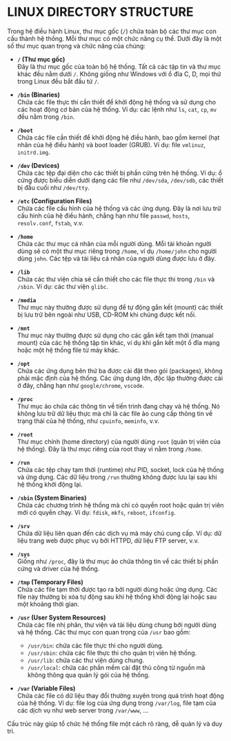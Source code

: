 # LINUX DIRECTORY STRUCTURE

Trong hệ điều hành Linux, thư mục gốc (`/`) chứa toàn bộ các thư mục con cấu thành hệ thống. Mỗi thư mục có một chức năng cụ thể. Dưới đây là một số thư mục quan trọng và chức năng của chúng:

- **`/` (Thư mục gốc)**  
  Đây là thư mục gốc của toàn bộ hệ thống. Tất cả các tập tin và thư mục khác đều nằm dưới `/`. Không giống như Windows với ổ đĩa C, D, mọi thứ trong Linux đều bắt đầu từ `/`.

- **`/bin` (Binaries)**  
  Chứa các file thực thi cần thiết để khởi động hệ thống và sử dụng cho các hoạt động cơ bản của hệ thống. Ví dụ: các lệnh như `ls`, `cat`, `cp`, `mv` đều nằm trong `/bin`.

- **`/boot`**  
  Chứa các file cần thiết để khởi động hệ điều hành, bao gồm kernel (hạt nhân của hệ điều hành) và boot loader (GRUB). Ví dụ: file `vmlinuz`, `initrd.img`.

- **`/dev` (Devices)**  
  Chứa các tệp đại diện cho các thiết bị phần cứng trên hệ thống. Ví dụ: ổ cứng được biểu diễn dưới dạng các file như `/dev/sda`, `/dev/sdb`, các thiết bị đầu cuối như `/dev/tty`.

- **`/etc` (Configuration Files)**  
  Chứa các file cấu hình của hệ thống và các ứng dụng. Đây là nơi lưu trữ cấu hình của hệ điều hành, chẳng hạn như file `passwd`, `hosts`, `resolv.conf`, `fstab`, v.v.

- **`/home`**  
  Chứa các thư mục cá nhân của mỗi người dùng. Mỗi tài khoản người dùng sẽ có một thư mục riêng trong `/home`, ví dụ `/home/john` cho người dùng `john`. Các tệp và tài liệu cá nhân của người dùng được lưu ở đây.

- **`/lib`**  
  Chứa các thư viện chia sẻ cần thiết cho các file thực thi trong `/bin` và `/sbin`. Ví dụ: các thư viện `glibc`.

- **`/media`**  
  Thư mục này thường được sử dụng để tự động gắn kết (mount) các thiết bị lưu trữ bên ngoài như USB, CD-ROM khi chúng được kết nối.

- **`/mnt`**  
  Thư mục này thường được sử dụng cho các gắn kết tạm thời (manual mount) của các hệ thống tập tin khác, ví dụ khi gắn kết một ổ đĩa mạng hoặc một hệ thống file từ máy khác.

- **`/opt`**  
  Chứa các ứng dụng bên thứ ba được cài đặt theo gói (packages), không phải mặc định của hệ thống. Các ứng dụng lớn, độc lập thường được cài ở đây, chẳng hạn như `google/chrome`, `vscode`.

- **`/proc`**  
  Thư mục ảo chứa các thông tin về tiến trình đang chạy và hệ thống. Nó không lưu trữ dữ liệu thực mà chỉ là các file ảo cung cấp thông tin về trạng thái của hệ thống, như `cpuinfo`, `meminfo`, v.v.

- **`/root`**  
  Thư mục chính (home directory) của người dùng `root` (quản trị viên của hệ thống). Đây là thư mục riêng của root thay vì nằm trong `/home`.

- **`/run`**  
  Chứa các tệp chạy tạm thời (runtime) như PID, socket, lock của hệ thống và ứng dụng. Các dữ liệu trong `/run` thường không được lưu lại sau khi hệ thống khởi động lại.

- **`/sbin` (System Binaries)**  
  Chứa các chương trình hệ thống mà chỉ có quyền root hoặc quản trị viên mới có quyền chạy. Ví dụ: `fdisk`, `mkfs`, `reboot`, `ifconfig`.

- **`/srv`**  
  Chứa dữ liệu liên quan đến các dịch vụ mà máy chủ cung cấp. Ví dụ: dữ liệu trang web được phục vụ bởi HTTPD, dữ liệu FTP server, v.v.

- **`/sys`**  
  Giống như `/proc`, đây là thư mục ảo chứa thông tin về các thiết bị phần cứng và driver của hệ thống.

- **`/tmp` (Temporary Files)**  
  Chứa các file tạm thời được tạo ra bởi người dùng hoặc ứng dụng. Các file này thường bị xóa tự động sau khi hệ thống khởi động lại hoặc sau một khoảng thời gian.

- **`/usr` (User System Resources)**  
  Chứa các file nhị phân, thư viện và tài liệu dùng chung bởi người dùng và hệ thống. Các thư mục con quan trọng của `/usr` bao gồm:
  - `/usr/bin`: chứa các file thực thi cho người dùng.
  - `/usr/sbin`: chứa các file thực thi cho quản trị viên hệ thống.
  - `/usr/lib`: chứa các thư viện dùng chung.
  - `/usr/local`: chứa các phần mềm cài đặt thủ công từ nguồn mà không thông qua quản lý gói của hệ thống.

- **`/var` (Variable Files)**  
  Chứa các file có dữ liệu thay đổi thường xuyên trong quá trình hoạt động của hệ thống. Ví dụ: file log của ứng dụng trong `/var/log`, file tạm của các dịch vụ như web server trong `/var/www`, ...

Cấu trúc này giúp tổ chức hệ thống file một cách rõ ràng, dễ quản lý và duy trì.
